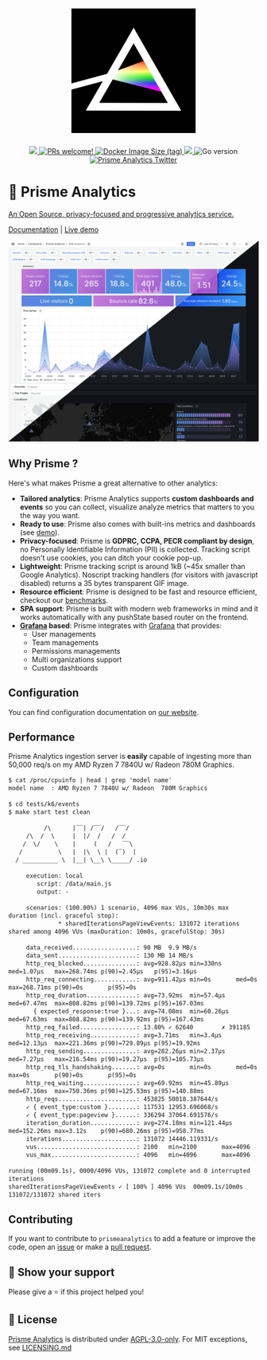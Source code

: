 <h1 align="center">
    <img height="250" src="./.github/images/logo.jpg">
</h1>

<p align="center">
    <a href="https://github.com/prismelabs/analytics/raw/master/LICENSE">
        <img src="https://img.shields.io/github/license/prismelabs/analytics">
    </a>
    <a href="https://github.com/prismelabs/analytics/blob/master/CONTRIBUTING.md">
        <img src="https://img.shields.io/badge/PRs-Welcome-brightgreen" alt="PRs welcome!" />
    </a>
    <a href="https://hub.docker.com/r/prismelabs/analytics">
        <img alt="Docker Image Size (tag)" src="https://img.shields.io/docker/image-size/prismelabs/analytics/latest">
    </a>
    <a href="https://goreportcard.com/report/github.com/prismelabs/analytics">
        <img src="https://goreportcard.com/badge/github.com/prismelabs/analytics">
    </a>
    <img alt="Go version" src="https://img.shields.io/github/go-mod/go-version/prismelabs/analytics">
    <a href="https://x.com/prismeanalytics">
        <img src="https://img.shields.io/twitter/follow/prismeanalytics?label=Follow" alt="Prisme Analytics Twitter" />
    </a>
</p>

# :gem: Prisme Analytics

[An Open Source, privacy-focused and progressive analytics service.](https://www.prismeanalytics.com/docs/next/)

[Documentation](https://www.prismeanalytics.com/docs)
|
[Live demo](https://app.prismeanalytics.com/grafana)

![grafana dashboard](.github/images/web-analytics-dashboard.jpg)

## Why Prisme ?

Here's what makes Prisme a great alternative to other analytics:
* **Tailored analytics**: Prisme Analytics supports **custom dashboards and events**
so you can collect, visualize analyze metrics that matters to you the way you want.
* **Ready to use**: Prisme also comes with built-ins metrics and dashboards
(see [demo](https://app.prismeanalytics.com/grafana)).
* **Privacy-focused**: Prisme is **GDPRC, CCPA, PECR compliant by design**, no
Personally Identifiable Information (PII) is collected. Tracking script doesn't
use cookies, you can ditch your cookie pop-up.
* **Lightweight**: Prisme tracking script is around 1kB (~45x smaller than
Google Analytics). Noscript tracking handlers (for visitors with javascript
disabled) returns a 35 bytes transparent GIF image.
* **Resource efficient**: Prisme is designed to be fast and resource efficient,
checkout our [benchmarks](#performance).
* **SPA support**: Prisme is built with modern web frameworks in mind and it works
automatically with any pushState based router on the frontend.
* **[Grafana](https://github.com/grafana/grafana) based**: Prisme integrates with
[Grafana](https://github.com/grafana/grafana) that provides:
  * User managements
  * Team managements
  * Permissions managements
  * Multi organizations support
  * Custom dashboards

## Configuration

You can find configuration documentation on
[our website](https://www.prismeanalytics.com/docs/next/reference/server/server-modes/).

## Performance

Prisme Analytics ingestion server is **easily** capable of ingesting more than
50,000 req/s on my AMD Ryzen 7 7840U w/ Radeon 780M Graphics.

```
$ cat /proc/cpuinfo | head | grep 'model name'
model name	: AMD Ryzen 7 7840U w/ Radeon  780M Graphics

$ cd tests/k6/events
$ make start test clean

          /\      |‾‾| /‾‾/   /‾‾/
     /\  /  \     |  |/  /   /  /
    /  \/    \    |     (   /   ‾‾\
   /          \   |  |\  \ |  (‾)  |
  / __________ \  |__| \__\ \_____/ .io

     execution: local
        script: /data/main.js
        output: -
 
     scenarios: (100.00%) 1 scenario, 4096 max VUs, 10m30s max duration (incl. graceful stop):
              * sharedIterationsPageViewEvents: 131072 iterations shared among 4096 VUs (maxDuration: 10m0s, gracefulStop: 30s)

     data_received..................: 90 MB  9.9 MB/s
     data_sent......................: 130 MB 14 MB/s
     http_req_blocked...............: avg=928.82µs min=330ns    med=1.07µs   max=268.74ms p(90)=2.45µs   p(95)=3.16µs  
     http_req_connecting............: avg=911.42µs min=0s       med=0s       max=268.71ms p(90)=0s       p(95)=0s      
     http_req_duration..............: avg=73.92ms  min=57.4µs   med=67.47ms  max=808.82ms p(90)=139.72ms p(95)=167.03ms
       { expected_response:true }...: avg=74.08ms  min=60.26µs  med=67.63ms  max=808.82ms p(90)=139.92ms p(95)=167.43ms
     http_req_failed................: 13.80% ✓ 62640        ✗ 391185
     http_req_receiving.............: avg=3.71ms   min=3.4µs    med=12.13µs  max=221.36ms p(90)=729.89µs p(95)=19.92ms 
     http_req_sending...............: avg=282.26µs min=2.37µs   med=7.27µs   max=216.54ms p(90)=19.27µs  p(95)=105.73µs
     http_req_tls_handshaking.......: avg=0s       min=0s       med=0s       max=0s       p(90)=0s       p(95)=0s      
     http_req_waiting...............: avg=69.92ms  min=45.89µs  med=67.16ms  max=750.36ms p(90)=125.53ms p(95)=140.88ms
     http_reqs......................: 453825 50018.387644/s
     ✓ { event_type:custom }........: 117531 12953.696068/s
     ✓ { event_type:pageview }......: 336294 37064.691576/s
     iteration_duration.............: avg=274.18ms min=121.44µs med=152.26ms max=3.12s    p(90)=680.26ms p(95)=958.77ms
     iterations.....................: 131072 14446.119331/s
     vus............................: 2100   min=2100       max=4096
     vus_max........................: 4096   min=4096       max=4096

running (00m09.1s), 0000/4096 VUs, 131072 complete and 0 interrupted iterations
sharedIterationsPageViewEvents ✓ [ 100% ] 4096 VUs  00m09.1s/10m0s  131072/131072 shared iters
```

## Contributing

If you want to contribute to `prismeanalytics` to add a feature or improve the
code, open an [issue](https://github.com/prismelabs/analytics/issues)
or make a [pull request](https://github.com/prismelabs/analytics/pulls).

## :stars: Show your support

Please give a :star: if this project helped you!

## :scroll: License

[Prisme Analytics](https://www.prismeanalytics.com/) is distributed under
[AGPL-3.0-only](LICENSE). For MIT exceptions, see [LICENSING.md](LICENSING.md)

